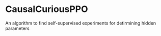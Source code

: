 # CausalCuriousPPO
An algorithm to find self-supervised experiments for detirmining hidden parameters
